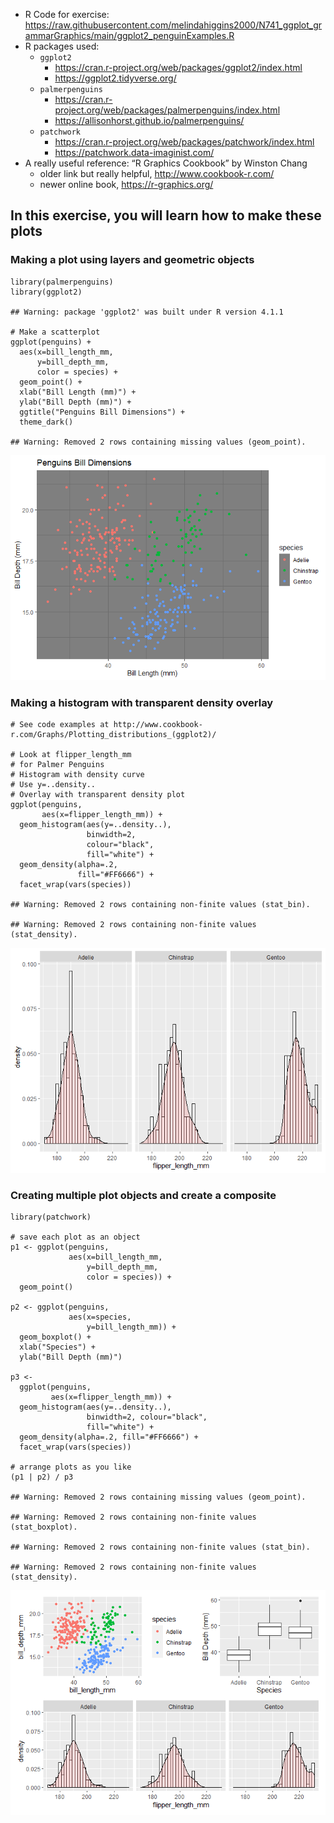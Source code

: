 -   R Code for exercise:
    <https://raw.githubusercontent.com/melindahiggins2000/N741_ggplot_grammarGraphics/main/ggplot2_penguinExamples.R>
-   R packages used:
    -   `ggplot2`
        -   <https://cran.r-project.org/web/packages/ggplot2/index.html>
        -   <https://ggplot2.tidyverse.org/>
    -   `palmerpenguins`
        -   <https://cran.r-project.org/web/packages/palmerpenguins/index.html>
        -   <https://allisonhorst.github.io/palmerpenguins/>
    -   `patchwork`
        -   <https://cran.r-project.org/web/packages/patchwork/index.html>
        -   <https://patchwork.data-imaginist.com/>
-   A really useful reference: “R Graphics Cookbook” by Winston Chang
    -   older link but really helpful, <http://www.cookbook-r.com/>
    -   newer online book, <https://r-graphics.org/>

## In this exercise, you will learn how to make these plots

### Making a plot using layers and geometric objects

    library(palmerpenguins)
    library(ggplot2)

    ## Warning: package 'ggplot2' was built under R version 4.1.1

    # Make a scatterplot
    ggplot(penguins) + 
      aes(x=bill_length_mm, 
          y=bill_depth_mm, 
          color = species) + 
      geom_point() +
      xlab("Bill Length (mm)") +
      ylab("Bill Depth (mm)") +
      ggtitle("Penguins Bill Dimensions") +
      theme_dark()

    ## Warning: Removed 2 rows containing missing values (geom_point).

![](README_files/figure-markdown_strict/unnamed-chunk-1-1.png)

### Making a histogram with transparent density overlay

    # See code examples at http://www.cookbook-r.com/Graphs/Plotting_distributions_(ggplot2)/

    # Look at flipper_length_mm
    # for Palmer Penguins
    # Histogram with density curve
    # Use y=..density..
    # Overlay with transparent density plot
    ggplot(penguins, 
           aes(x=flipper_length_mm)) + 
      geom_histogram(aes(y=..density..),      
                     binwidth=2,
                     colour="black", 
                     fill="white") +
      geom_density(alpha=.2, 
                   fill="#FF6666") +
      facet_wrap(vars(species))

    ## Warning: Removed 2 rows containing non-finite values (stat_bin).

    ## Warning: Removed 2 rows containing non-finite values (stat_density).

![](README_files/figure-markdown_strict/unnamed-chunk-2-1.png)

### Creating multiple plot objects and create a composite

    library(patchwork)

    # save each plot as an object
    p1 <- ggplot(penguins, 
                 aes(x=bill_length_mm, 
                     y=bill_depth_mm, 
                     color = species)) +
      geom_point()  

    p2 <- ggplot(penguins, 
                 aes(x=species, 
                     y=bill_length_mm)) + 
      geom_boxplot() + 
      xlab("Species") +   
      ylab("Bill Depth (mm)")

    p3 <- 
      ggplot(penguins, 
             aes(x=flipper_length_mm)) + 
      geom_histogram(aes(y=..density..),      
                     binwidth=2, colour="black", 
                     fill="white") +
      geom_density(alpha=.2, fill="#FF6666") +
      facet_wrap(vars(species))

    # arrange plots as you like
    (p1 | p2) / p3

    ## Warning: Removed 2 rows containing missing values (geom_point).

    ## Warning: Removed 2 rows containing non-finite values (stat_boxplot).

    ## Warning: Removed 2 rows containing non-finite values (stat_bin).

    ## Warning: Removed 2 rows containing non-finite values (stat_density).

![](README_files/figure-markdown_strict/unnamed-chunk-3-1.png)
